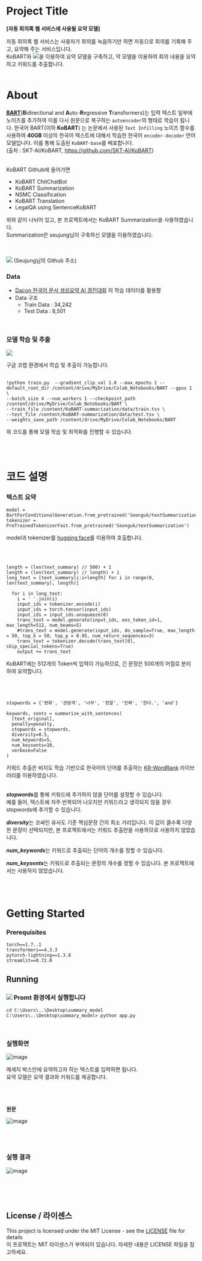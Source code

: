 # Project Title 

**[자동 회의록 웹 서비스에 사용될 요약 모델]**  

자동 회의록 웹 서비스는 사용자가 회의를 녹음하기만 하면 자동으로 회의를 기록해 주고, 요약해 주는 서비스입니다.  
KoBART와 <img src="https://img.shields.io/badge/Google Colab-F9AB00?style=flat-square&logo=Google Colab&logoColor=white">을 이용하여 요약 모델을 구축하고, 약 모델을 이용하여 회의 내용을 요약하고 키워드를 추출합니다.
<br/><br/>



# About

[**BART**](https://arxiv.org/pdf/1910.13461.pdf)(**B**idirectional and **A**uto-**R**egressive **T**ransformers)는 입력 텍스트 일부에 노이즈를 추가하여 이를 다시 원문으로 복구하는 `autoencoder`의 형태로 학습이 됩니다. 한국어 BART(이하 **KoBART**) 는 논문에서 사용된 `Text Infilling` 노이즈 함수를 사용하여 **40GB** 이상의 한국어 텍스트에 대해서 학습한 한국어 `encoder-decoder` 언어 모델입니다. 이를 통해 도출된 `KoBART-base`를 배포합니다.  
(출처 : SKT-AI/KoBART, https://github.com/SKT-AI/KoBART)
<br/><br/>

KoBART Github에 들어가면
* KoBART ChitChatBot
* KoBART Summarization
* NSMC Classification
* KoBART Translation
* LegalQA using SentenceKoBART


위와 같이 나뉘어 있고, 본 프로젝트에서는 KoBART Summarization을 사용하였습니다.  
Summarization은 seujung님이 구축하신 모델을 이용하였습니다.  
<br/><br/>

<p>
  <a href="https://jang-seonguk.github.io/" target="_blank"><img src="https://img.shields.io/badge/Seujung-%23121011?style=flat-square&logo=github&logoColor=white"/></a>
(Seujung님의 Github 주소)
</p>


### Data
- [Dacon 한국어 문서 생성요약 AI 경진대회](https://dacon.io/competitions/official/235673/overview/) 의 학습 데이터를 활용함
- Data 구조
    - Train Data : 34,242
    - Test Data : 8,501

<br/>

### 모델 학습 및 추출

<p>
  <a href="https://colab.research.google.com/drive/1A12_-BNRLzA3rYR_aoL4g5eLz2-Xz-_z?hl=ko" target="_blank"><img src="https://img.shields.io/badge/Google Colab-F9AB00?style=flat&logo=Google Colab&logoColor=white"/></a>
</p>

구글 코랩 환경에서 학습 및 추출이 가능합니다.
<br/><br/>


```
!python train.py  --gradient_clip_val 1.0 --max_epochs 1 --default_root_dir /content/drive/MyDrive/Colab_Notebooks/BART --gpus 1 \
--batch_size 4 --num_workers 1 --checkpoint_path /content/drive/MyDrive/Colab_Notebooks/BART \
--train_file /content/KoBART-summarization/data/train.tsv \
--test_file /content/KoBART-summarization/data/test.tsv \
--weights_save_path /content/drive/MyDrive/Colab_Notebooks/BART
```
위 코드를 통해 모델 학습 및 최적화를 진행할 수 있습니다.





<br/><br/>


# 코드 설명
### 텍스트 요약

```
model = BartForConditionalGeneration.from_pretrained('Seonguk/textSummarization')
tokenizer = PreTrainedTokenizerFast.from_pretrained('Seonguk/textSummarization')
```

model과 tokenizer를 <a href="https://huggingface.co/Seonguk/textSummarization" target="_blank"> hugging face</a>를 이용하여 호출합니다.


<br/><br/>

```
length = (len(text_summary) // 500) + 1
length = (len(text_summary) // length) + 1
long_text = [text_summary[i:i+length] for i in range(0, len(text_summary), length)]
        
  for i in long_text:
    i = ' '.join(i)
    input_ids = tokenizer.encode(i)
    input_ids = torch.tensor(input_ids)
    input_ids = input_ids.unsqueeze(0)
    trans_text = model.generate(input_ids, eos_token_id=1, max_length=512, num_beams=5)
    #trans_text = model.generate(input_ids, do_sample=True, max_length = 50, top_k = 50, top_p = 0.95, num_return_sequences=3)
    trans_text = tokenizer.decode(trans_text[0], skip_special_tokens=True)
    output += trans_text
```
KoBART에는 512개의 Token씩 입력이 가능하므로, 긴 문장은 500개의 어절로 분리하여 요약합니다.
<br/><br/><br/><br/>



```
stopwords = {'영화', '관람객', '너무', '정말', '진짜', '한다.', 'and'}

keywords, sents = summarize_with_sentences(
  [text_original],
  penalty=penalty,
  stopwords = stopwords,
  diversity=0.5,
  num_keywords=5,
  num_keysents=10,
  verbose=False
)
```
키워드 추출은 비지도 학습 기반으로 한국어의 단어를 추출하는 <a href="https://github.com/lovit/KR-WordRank" target="_blank">KR-WordRank</a> 라이브러리를 이용하였습니다.  
<br/>

***stopwords***를 통해 키워드에 추가하지 않을 단어를 설정할 수 있습니다.   
예를 들어, 텍스트에 자주 반복되어 나오지만 키워드라고 생각되지 않을 경우 stopwords에 추가할 수 있습니다.  

***diversity***는 코싸인 유사도 기준 핵심문장 간의 최소 거리입니다. 이 값이 클수록 다양한 문장이 선택되지만, 본 프로젝트에서는 키워드 추출만을 사용하므로 사용하지 않았습니다.

***num_keywords***는 키워드로 추출되는 단어의 개수를 정할 수 있습니다.


***num_keysents***는 키워드로 추출되는 문장의 개수를 정할 수 있습니다. 본 프로젝트에서는 사용하지 않았습니다.







<br/><br/>





# Getting Started 



### Prerequisites

```
torch==1.7..1
transformers==4.3.3
pytorch-lightning==1.3.8
streamlit==0.72.0
```


## Running


### <img src="https://img.shields.io/badge/Anaconda-F48220?style=flat-square&logo=Anaconda&logoColor=White"/> Promt 환경에서 실행합니다

```
cd C:\Users\..\Desktop\summary_model
C:\Users\..\Desktop\summary_model> python app.py
```
<br/>

### 실행화면

![image](https://user-images.githubusercontent.com/60394246/154043322-2683ba2c-faea-4bdb-9fdc-388ba5c07aa1.png)


메세지 박스안에 요약하고자 하는 텍스트를 입력하면 됩니다.  
요약 모델은 요약 결과와 키워드를 제공합니다.
<br/><br/><br/><br/>

**원문**

![image](https://user-images.githubusercontent.com/60394246/154043035-d572f7d9-789e-4d6d-a4fc-5cc4ee047679.png)
<br/><br/><br/><br/>

### 실행 결과<br/>

![image](https://user-images.githubusercontent.com/60394246/154044732-307f75fc-b632-4cd4-a886-d5790f8d0ad3.png)


<br/><br/><br/>

## License / 라이센스

This project is licensed under the MIT License - see the [LICENSE](https://github.com/Jang-Seonguk/Capstone-Project/blob/56dc3090c50bd8899ccc59d2ab2cd36506449d51/LICENSE) file for details   
이 프로젝트는 MIT 라이센스가 부여되어 있습니다. 자세한 내용은 LICENSE 파일을 참고하세요.




